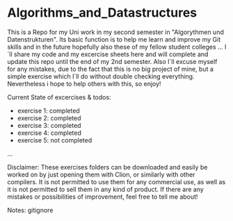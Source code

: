 # Algorithms_and_Datastructures
This is a Repo for my Uni work in my second semester in "Algorythmen und Datenstrukturen".
Its basic function is to help me learn and improve my Git skills and in the future hopefully also these of my fellow student colleges ...
I´ll share my code and my excercise sheets here and will complete and update this repo until the end of my 2nd semester.
Also I´ll excuse myself for any mistakes, due to the fact that this is no big project of mine, but a simple exercise which I´ll do without double checking everything.
Nevertheless i hope to help others with this, so enjoy!


Current State of excercises & todos:

- exercise 1: completed
- exercise 2: completed
- exercise 3: completed
- exercise 4: completed
- exercise 5: not completed

...

Disclaimer: These exercises folders can be downloaded and easily be worked on by just opening them with Clion, or similarly with other compilers. It is not permitted to use them for any commercial use, as well as it is not permitted to sell them in any kind of product. If there are any mistakes or possibilities of improvement, feel free to tell me about!

Notes: gitignore 
